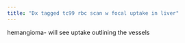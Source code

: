 ```yaml
---
title: "Dx tagged tc99 rbc scan w focal uptake in liver"
---
```

hemangioma- will see uptake outlining the vessels

